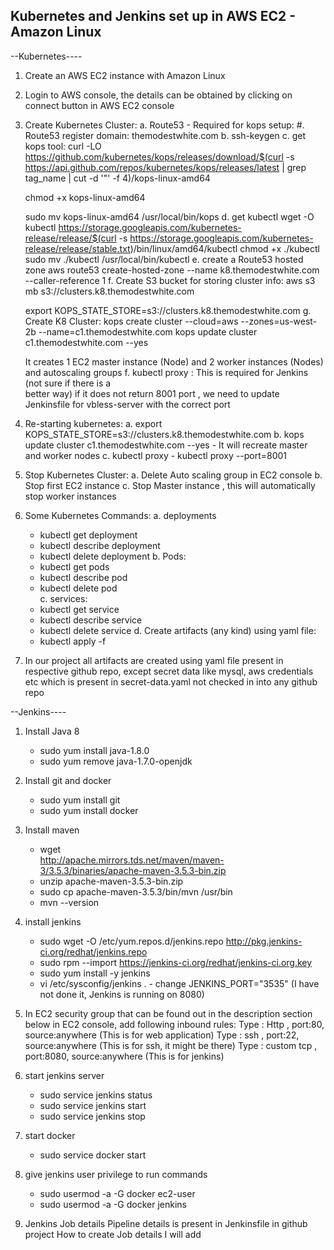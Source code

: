 Kubernetes and Jenkins set up in AWS EC2 - Amazon Linux
-------------------------------------------------------
--Kubernetes----
1. Create an AWS EC2 instance with Amazon Linux
2. Login to AWS console, the details can be obtained by clicking on connect button in AWS EC2 console
3. Create Kubernetes Cluster:
   a. Route53 - Required for kops setup:
      #. Route53 register domain: themodestwhite.com
   b. ssh-keygen
   c. get kops tool:
    curl -LO https://github.com/kubernetes/kops/releases/download/$(curl -s https://api.github.com/repos/kubernetes/kops/releases/latest | grep tag_name | cut -d '"' -f 4)/kops-linux-amd64
    
    chmod +x kops-linux-amd64
    
    sudo mv kops-linux-amd64 /usr/local/bin/kops
   d. get kubectl
    wget -O kubectl https://storage.googleapis.com/kubernetes-release/release/$(curl -s https://storage.googleapis.com/kubernetes-release/release/stable.txt)/bin/linux/amd64/kubectl
    chmod +x ./kubectl
    sudo mv ./kubectl /usr/local/bin/kubectl
   e. create a Route53 hosted zone
    aws route53 create-hosted-zone --name k8.themodestwhite.com --caller-reference 1
   f. Create S3 bucket for storing cluster info:
    aws s3 mb s3://clusters.k8.themodestwhite.com

    export KOPS_STATE_STORE=s3://clusters.k8.themodestwhite.com
   g. Create K8 Cluster:
    kops create cluster --cloud=aws --zones=us-west-2b --name=c1.themodestwhite.com
    kops update cluster c1.themodestwhite.com --yes
    
    It creates 1 EC2 master instance (Node) and 2 worker instances (Nodes) and autoscaling groups
   f. kubectl proxy : This is required for Jenkins (not sure if there is a   
      better way) if it does not return 8001 port , we need to update Jenkinsfile for vbless-server with the correct port
   
4. Re-starting kubernetes:
    a. export KOPS_STATE_STORE=s3://clusters.k8.themodestwhite.com
    b. kops update cluster c1.themodestwhite.com --yes
        - It will recreate master and worker nodes
    c. kubectl proxy
         - kubectl proxy --port=8001

5.  Stop Kubernetes Cluster:
   a. Delete Auto scaling group in EC2 console
   b. Stop first EC2 instance
   c. Stop Master instance , this will automatically stop worker instances


6. Some Kubernetes Commands:
   a. deployments
      -  kubectl get deployment
      -  kubectl describe deployment <deployment name>
      -  kubectl delete deployment <deployment name>
   b. Pods:
      - kubectl get pods
      - kubectl describe pod <pod name>
      - kubectl delete pod <pod name>        
   c. services:
      - kubectl get service
      - kubectl describe service <service name>
      - kubectl delete service <service name>
   d. Create artifacts (any kind) using yaml file:
      - kubectl apply -f <yaml file name> 

7. In our project all artifacts are created using yaml file present in      
   respective github repo, except secret data like mysql, aws credentials etc which is present in secret-data.yaml not checked in into any github repo


--Jenkins----
1. Install Java 8
    - sudo yum install java-1.8.0
    - sudo yum remove java-1.7.0-openjdk

2. Install git and docker
    - sudo yum install git
    - sudo yum install docker

3. Install maven
    - wget  
    http://apache.mirrors.tds.net/maven/maven-3/3.5.3/binaries/apache-maven-3.5.3-bin.zip
    - unzip apache-maven-3.5.3-bin.zip
    - sudo cp apache-maven-3.5.3/bin/mvn /usr/bin
    - mvn --version

4. install jenkins
    - sudo wget -O /etc/yum.repos.d/jenkins.repo http://pkg.jenkins-ci.org/redhat/jenkins.repo
    - sudo rpm --import https://jenkins-ci.org/redhat/jenkins-ci.org.key
    - sudo yum install -y jenkins
    - vi /etc/sysconfig/jenkins . - change JENKINS_PORT="3535" (I have not 
    done it, Jenkins is running on 8080)

5. In EC2 security group that can be found out in the description section     
    below in EC2 console, add following inbound rules:
    Type : Http , port:80, source:anywhere (This is for web application)
    Type : ssh , port:22, source:anywhere (This is for ssh, it might be there)
    Type : custom tcp , port:8080, source:anywhere (This is for jenkins)

6. start jenkins server
    - sudo service jenkins status
    - sudo service jenkins start
    - sudo service jenkins stop

7. start docker
    - sudo service docker start

8. give jenkins user privilege to run commands
    - sudo usermod -a -G docker ec2-user
    - sudo usermod -a -G docker jenkins

9. Jenkins Job details
    Pipeline details is present in Jenkinsfile in github project
    How to create Job details I will add